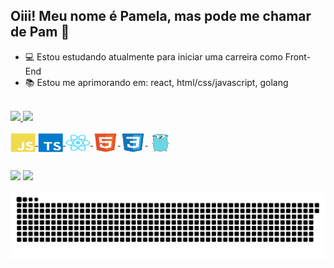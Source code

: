 ## Oiii! Meu nome é Pamela, mas pode me chamar de Pam 🎇

- 💻 Estou estudando atualmente para iniciar uma carreira como Front-End <br>
- 📚 Estou me aprimorando em: react, html/css/javascript, golang <br>


<br>
 <div>
  <a href="https://github.com/ppmda">
  <img height="180em" src="https://github-readme-stats.vercel.app/api?username=ppmda&show_icons=true&theme=bear&include_all_commits=true&count_private=true"/>
  <img height="180em" src="https://github-readme-stats.vercel.app/api/top-langs/?username=ppmda&layout=compact&langs_count=7&theme=bear"/>
</div>
<div style="display: inline_block"><br>
  <img align="center" alt="Pam-Js" height="30" width="40" src="https://raw.githubusercontent.com/devicons/devicon/master/icons/javascript/javascript-plain.svg">
  <img align="center" alt="Pam-Ts" height="30" width="40" src="https://raw.githubusercontent.com/devicons/devicon/master/icons/typescript/typescript-plain.svg">
  <img align="center" alt="Pam-React" height="30" width="40" src="https://raw.githubusercontent.com/devicons/devicon/master/icons/react/react-original.svg">
  <img align="center" alt="Pam-HTML" height="30" width="40" src="https://raw.githubusercontent.com/devicons/devicon/master/icons/html5/html5-original.svg">
  <img align="center" alt="Pam-CSS" height="30" width="40" src="https://raw.githubusercontent.com/devicons/devicon/master/icons/css3/css3-original.svg">
  <img align="center" alt="Pam-Go" height="30" width="40" src="https://raw.githubusercontent.com/devicons/devicon/master/icons/go/go-original.svg">
<!--   <img align="right" height="150" widht="150" alt="Pam-gif" src="https://media.giphy.com/media/JlrxeSX6ulr4oRaMQR/giphy.gif"> -->
</div>
  
  ##

 <div>
<a href="https://www.linkedin.com/in/pamela-silva-coelho-9233b6129/"><img src="https://img.shields.io/badge/-pamelacoelho-blue?style=flat&logo=Linkedin&logoColor=white" /></a>
<a href="mailto:pmlclh@gmail.com"><img src="https://img.shields.io/badge/-pmlclh@gmail.com-c14438?style=flat&logo=Gmail&logoColor=white" /></a>

![Snake animation](https://github.com/ppmda/ppmda/blob/output/github-contribution-grid-snake.svg)
 </div>

